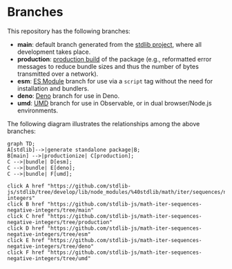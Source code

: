 <!--

@license Apache-2.0

Copyright (c) 2022 The Stdlib Authors.

Licensed under the Apache License, Version 2.0 (the "License");
you may not use this file except in compliance with the License.
You may obtain a copy of the License at

    http://www.apache.org/licenses/LICENSE-2.0

Unless required by applicable law or agreed to in writing, software
distributed under the License is distributed on an "AS IS" BASIS,
WITHOUT WARRANTIES OR CONDITIONS OF ANY KIND, either express or implied.
See the License for the specific language governing permissions and
limitations under the License.

-->

# Branches

This repository has the following branches:

-   **main**: default branch generated from the [stdlib project][stdlib-url], where all development takes place.
-   **production**: [production build][production-url] of the package (e.g., reformatted error messages to reduce bundle sizes and thus the number of bytes transmitted over a network).
-   **esm**: [ES Module][esm-url] branch for use via a `script` tag without the need for installation and bundlers.
-   **deno**: [Deno][deno-url] branch for use in Deno.
-   **umd**: [UMD][umd-url] branch for use in Observable, or in dual browser/Node.js environments.

The following diagram illustrates the relationships among the above branches:

```mermaid
graph TD;
A[stdlib]-->|generate standalone package|B;
B[main] -->|productionize| C[production];
C -->|bundle| D[esm];
C -->|bundle| E[deno];
C -->|bundle| F[umd];

click A href "https://github.com/stdlib-js/stdlib/tree/develop/lib/node_modules/%40stdlib/math/iter/sequences/negative-integers"
click B href "https://github.com/stdlib-js/math-iter-sequences-negative-integers/tree/main"
click C href "https://github.com/stdlib-js/math-iter-sequences-negative-integers/tree/production"
click D href "https://github.com/stdlib-js/math-iter-sequences-negative-integers/tree/esm"
click E href "https://github.com/stdlib-js/math-iter-sequences-negative-integers/tree/deno"
click F href "https://github.com/stdlib-js/math-iter-sequences-negative-integers/tree/umd"
```

[stdlib-url]: https://github.com/stdlib-js/stdlib/tree/develop/lib/node_modules/%40stdlib/math/iter/sequences/negative-integers
[production-url]: https://github.com/stdlib-js/math-iter-sequences-negative-integers/tree/production
[deno-url]: https://github.com/stdlib-js/math-iter-sequences-negative-integers/tree/deno
[umd-url]: https://github.com/stdlib-js/math-iter-sequences-negative-integers/tree/umd
[esm-url]: https://github.com/stdlib-js/math-iter-sequences-negative-integers/tree/esm